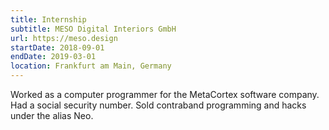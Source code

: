 ```yaml
---
title: Internship
subtitle: MESO Digital Interiors GmbH
url: https://meso.design
startDate: 2018-09-01
endDate: 2019-03-01
location: Frankfurt am Main, Germany
---
```


Worked as a computer programmer for the MetaCortex software company. Had a social security number. Sold contraband programming and hacks under the alias Neo.
